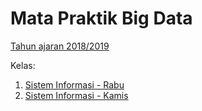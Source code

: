 # Mata Praktik Big Data

[Tahun ajaran 2018/2019](2018-2019)

Kelas: 

1.  [Sistem Informasi - Rabu](2018-2019/praktik-rabu.md)
2.  [Sistem Informasi - Kamis](2018-2019/praktik-kamis.md)

